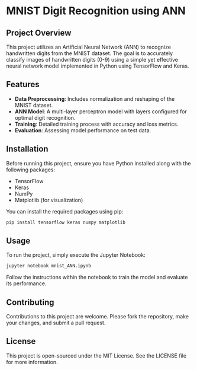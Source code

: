 # MNIST Digit Recognition using ANN

## Project Overview
This project utilizes an Artificial Neural Network (ANN) to recognize handwritten digits from the MNIST dataset. The goal is to accurately classify images of handwritten digits (0-9) using a simple yet effective neural network model implemented in Python using TensorFlow and Keras.

## Features
- **Data Preprocessing**: Includes normalization and reshaping of the MNIST dataset.
- **ANN Model**: A multi-layer perceptron model with layers configured for optimal digit recognition.
- **Training**: Detailed training process with accuracy and loss metrics.
- **Evaluation**: Assessing model performance on test data.

## Installation
Before running this project, ensure you have Python installed along with the following packages:
- TensorFlow
- Keras
- NumPy
- Matplotlib (for visualization)

You can install the required packages using pip:
```bash
pip install tensorflow keras numpy matplotlib
```

## Usage
To run the project, simply execute the Jupyter Notebook:
```bash
jupyter notebook mnist_ANN.ipynb
```
Follow the instructions within the notebook to train the model and evaluate its performance.

## Contributing
Contributions to this project are welcome. Please fork the repository, make your changes, and submit a pull request.

## License
This project is open-sourced under the MIT License. See the LICENSE file for more information.